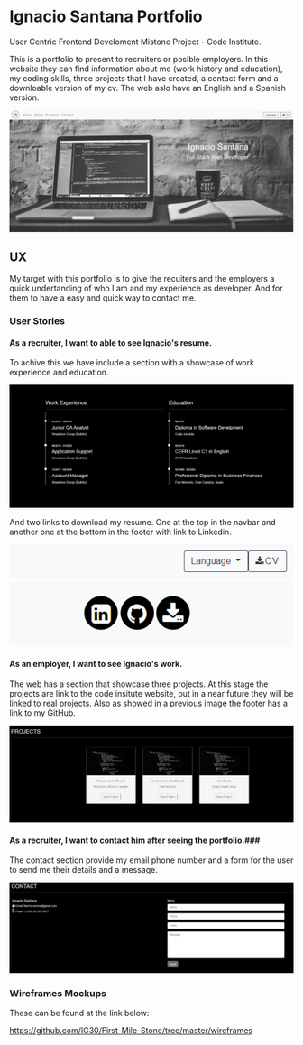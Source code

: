 # Ignacio Santana Portfolio #

User Centric Frontend Develoment Mistone Project - Code Institute.

This is a portfolio to present to recruiters or posible employers. In this website they can find information about me (work history and education), my coding skills, three projects
that I have created, a contact form and a downloable version of my cv. The web aslo have an English and a Spanish version.

![landing-img](assets/images/Readme-landing-img.PNG)

## UX ##

My target with this portfolio is to give the recuiters and the employers a quick undertanding of who I am and my experience as developer. 
And for them to have a easy and quick way to contact me. 

### User Stories ###

#### As a recruiter, I want to able to see Ignacio's resume. ####

To achive this we have include a section with a showcase of work experience and education.

![wor_exp_img](assets/images/work_exp.PNG)

And two links to download my resume. One at the top in the navbar and another one at the bottom in the footer with link to Linkedin.

![navbar_cv_img](assets/images/navbar_cv.PNG)
![footer_icons_img](assets/images/footer_links.PNG)

#### As an employer, I want to see Ignacio's work. ####

The web has a section that showcase three projects. At this stage the projects are link to the code insitute website, but in a near future they will be linked to real projects.
Also as showed in a previous image the footer has a link to my GitHub.

![projects_img](assets/images/projects.PNG)

#### As a recruiter, I want to contact him after seeing the portfolio.###

The contact section provide my email phone number and a form for the user to send me their details and a message.

![contact_img](assets/images/contact.PNG)

### Wireframes Mockups ###

These can be found at the link below:

https://github.com/IG30/First-Mile-Stone/tree/master/wireframes







